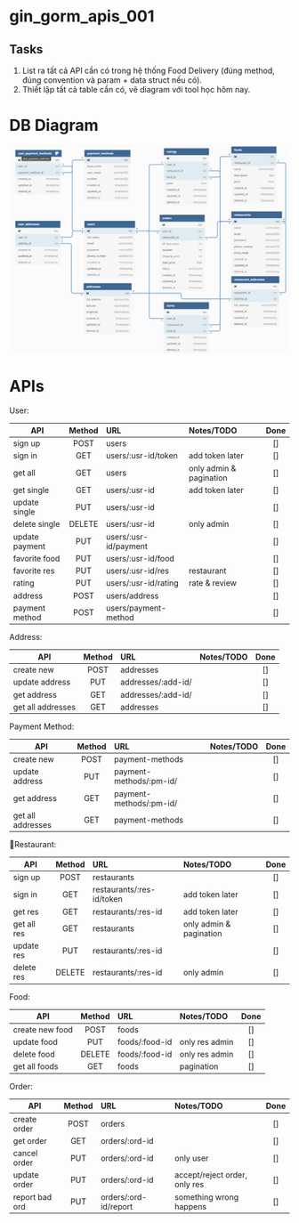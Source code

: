# gin_gorm_apis_001

## Tasks
1. List ra tất cả API cần có trong hệ thống Food Delivery (đúng method, đúng convention và param + data struct nếu có).
2. Thiết lập tất cả table cần có, vẽ diagram với tool học hôm nay.

# DB Diagram

![DB Diagram](./db/db_diagram_v001.png)

# APIs

User:
    
| API            | Method | URL                     | Notes/TODO              | Done   |
| -------------- |:------:|:------------------------|:------------------------| :----: |
| sign up        | POST   | users                   |                         |   []   |
| sign in        | GET    | users/:usr-id/token     | add token later         |   []   |
| get all        | GET    | users                   | only admin & pagination |   []   |
| get single     | GET    | users/:usr-id           | add token later         |   []   |
| update single  | PUT    | users/:usr-id           |                         |   []   |
| delete single  | DELETE | users/:usr-id           | only admin              |   []   |
| update payment | PUT    | users/:usr-id/payment   |                         |   []   |
| favorite food  | PUT    | users/:usr-id/food      |                         |   []   |
| favorite res   | PUT    | users/:usr-id/res       | restaurant              |   []   |
| rating         | PUT    | users/:usr-id/rating    | rate & review           |   []   |
| address        | POST   | users/address           |                         |   []   |
| payment method | POST   | users/payment-method    |                         |   []   |


Address:
    
| API               | Method | URL                     | Notes/TODO            | Done   |
| ----------------- |:------:|:------------------------|:----------------------| :----: |
| create new        | POST   | addresses               |                       |   []   |
| update address    | PUT    | addresses/:add-id/      |                       |   []   |
| get address       | GET    | addresses/:add-id/      |                       |   []   |
| get all addresses | GET    | addresses               |                       |   []   |


Payment Method:
    
| API               | Method | URL                     | Notes/TODO            | Done   |
| ----------------- |:------:|:------------------------|:----------------------| :----: |
| create new        | POST   | payment-methods         |                       |   []   |
| update address    | PUT    | payment-methods/:pm-id/ |                       |   []   |
| get address       | GET    | payment-methods/:pm-id/ |                       |   []   |
| get all addresses | GET    | payment-methods         |                       |   []   |


Restaurant:
    
| API             | Method | URL                         | Notes/TODO              | Done   |
| --------------- |:------:|:----------------------------|:------------------------| :----: |
| sign up         | POST   | restaurants                 |                         |   []   |
| sign in         | GET    | restaurants/:res-id/token   | add token later         |   []   |
| get res         | GET    | restaurants/:res-id         | add token later         |   []   |
| get all res     | GET    | restaurants                 | only admin & pagination |   []   |
| update res      | PUT    | restaurants/:res-id         |                         |   []   |
| delete res      | DELETE | restaurants/:res-id         | only admin              |   []   |


Food:
    
| API             | Method | URL                         | Notes/TODO              | Done   |
| --------------- |:------:|:----------------------------|:------------------------| :----: |
| create new food | POST   | foods                       |                         |   []   |
| update food     | PUT    | foods/:food-id              | only res admin          |   []   |
| delete food     | DELETE | foods/:food-id              | only res admin          |   []   |
| get all foods   | GET    | foods                       | pagination              |   []   |


Order:

| API            | Method | URL                   | Notes/TODO                      | Done   |
| -------------- |:------:|:----------------------|:--------------------------------| :----: |
| create order   | POST   | orders                |                                 |   []   |
| get order      | GET    | orders/:ord-id        |                                 |   []   |
| cancel order   | PUT    | orders/:ord-id        | only user                       |   []   |
| update order   | PUT    | orders/:ord-id        | accept/reject order, only res   |   []   |
| report bad ord | PUT    | orders/:ord-id/report | something wrong happens         |   []   |
